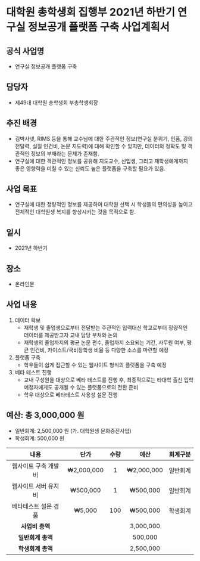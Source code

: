 대학원 총학생회 집행부 2021년 하반기 연구실 정보공개 플랫폼 구축 사업계획서
===

## 공식 사업명
- 연구실 정보공개 플랫폼 구축

## 담당자
- 제49대 대학원 총학생회 부총학생회장

## 추진 배경
- 김박사넷, RIMS 등을 통해 교수님에 대한 주관적인 정보(연구실 분위기, 인품, 강의 전달력, 실질 인건비, 논문 지도력)에 대해 확인할 수 있지만, 데이터의 정확도 및 객관적인 정보의 부재라는 문제가 존재함. 
- 연구실에 대한 객관적인 정보를 공유해 지도교수, 신입생, 그리고 재학생에게까지 좋은 영향력을 미칠 수 있는 신뢰도 높은 플랫폼을 구축할 필요가 있음. 

## 사업 목표
- 연구실에 대한 정량적인 정보를 제공하여 대학원 선택 시 학생들의 편의성을 높이고 전체적인 대학원생 복지를 향상시키는 것을 목적으로 함.

## 일시
- 2021년 하반기

## 장소
- 온라인문

## 사업 내용
1. 데이터 확보 
    - 재학생 및 졸업생으로부터 전달받는 주관적인 입력대신 학교로부터 정량적인 데이터를 제공받고자 교내 담당 부처와 논의
    - 재학생의 졸업까지의 평균 논문 편수, 졸업까지 소요되는 기간, 사무원 여부, 평균 인건비, 카이스트/국비장학생 비율 등 다양한 소스를 마련할 예정
2. 플랫폼 구축 
    - 학우들이 쉽게 접근할 수 있는 웹사이트 형식의 플랫폼을 구축 예정 
3. 베타 테스트 진행
    - 교내 구성원을 대상으로 베타 테스트를 진행 후, 최종적으로는 타대학 출신 입학 예정자에게도 공개될 수 있는 플랫폼으로의 전환 준비 
    - 학우 대상으로 베타테스트 사용성 설문 진행

## 예산: 총 3,000,000 원
- 일반회계: 2,500,000 원 (가. 대학원생 문화증진사업)
- 학생회계: 500,000 원

| **내용** | **단가** | **수량** | **예산** | **회계구분** | 
|:---:|:---:|:---:|:---:|:---:| 
| 웹사이트 구축 개발비 | ₩2,000,000 | 1   | ₩2,000,000 | 일반회계 | 
| 웹사이트 서버 유지비 | ₩500,000   | 1   | ₩500,000   | 일반회계 | 
| 베타테스트 설문 경품 | ₩5,000     | 100 | ₩500,000   | 학생회계 | 
| **사업비 총액** |  |  | 3,000,000 | | 
| **일반회계 총액** |  |  | 500,000 | | 
| **학생회계 총액** |  |  | 2,500,000 | | 
